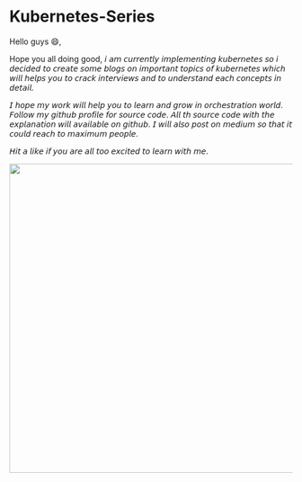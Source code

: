 # Kubernetes-Series
Hello guys 😄, 

Hope you all doing good, 𝘪 𝘢𝘮 𝘤𝘶𝘳𝘳𝘦𝘯𝘵𝘭𝘺 𝘪𝘮𝘱𝘭𝘦𝘮𝘦𝘯𝘵𝘪𝘯𝘨 𝘬𝘶𝘣𝘦𝘳𝘯𝘦𝘵𝘦𝘴 𝘴𝘰 𝘪 𝘥𝘦𝘤𝘪𝘥𝘦𝘥 𝘵𝘰 𝘤𝘳𝘦𝘢𝘵𝘦 𝘴𝘰𝘮𝘦 𝘣𝘭𝘰𝘨𝘴 𝘰𝘯 𝘪𝘮𝘱𝘰𝘳𝘵𝘢𝘯𝘵 𝘵𝘰𝘱𝘪𝘤𝘴 𝘰𝘧 𝘬𝘶𝘣𝘦𝘳𝘯𝘦𝘵𝘦𝘴 𝘸𝘩𝘪𝘤𝘩 𝘸𝘪𝘭𝘭 𝘩𝘦𝘭𝘱𝘴 𝘺𝘰𝘶 𝘵𝘰 𝘤𝘳𝘢𝘤𝘬 𝘪𝘯𝘵𝘦𝘳𝘷𝘪𝘦𝘸𝘴 𝘢𝘯𝘥 𝘵𝘰 𝘶𝘯𝘥𝘦𝘳𝘴𝘵𝘢𝘯𝘥 𝘦𝘢𝘤𝘩 𝘤𝘰𝘯𝘤𝘦𝘱𝘵𝘴 𝘪𝘯 𝘥𝘦𝘵𝘢𝘪𝘭.

𝘐 𝘩𝘰𝘱𝘦 𝘮𝘺 𝘸𝘰𝘳𝘬 𝘸𝘪𝘭𝘭 𝘩𝘦𝘭𝘱 𝘺𝘰𝘶 𝘵𝘰 𝘭𝘦𝘢𝘳𝘯 𝘢𝘯𝘥 𝘨𝘳𝘰𝘸 𝘪𝘯 𝘰𝘳𝘤𝘩𝘦𝘴𝘵𝘳𝘢𝘵𝘪𝘰𝘯 𝘸𝘰𝘳𝘭𝘥. 𝘍𝘰𝘭𝘭𝘰𝘸 𝘮𝘺 𝘨𝘪𝘵𝘩𝘶𝘣 𝘱𝘳𝘰𝘧𝘪𝘭𝘦 𝘧𝘰𝘳 𝘴𝘰𝘶𝘳𝘤𝘦 𝘤𝘰𝘥𝘦. 𝘈𝘭𝘭 𝘵𝘩 𝘴𝘰𝘶𝘳𝘤𝘦 𝘤𝘰𝘥𝘦 𝘸𝘪𝘵𝘩 𝘵𝘩𝘦 𝘦𝘹𝘱𝘭𝘢𝘯𝘢𝘵𝘪𝘰𝘯 𝘸𝘪𝘭𝘭 𝘢𝘷𝘢𝘪𝘭𝘢𝘣𝘭𝘦 𝘰𝘯 𝘨𝘪𝘵𝘩𝘶𝘣. 𝘐 𝘸𝘪𝘭𝘭 𝘢𝘭𝘴𝘰 𝘱𝘰𝘴𝘵 𝘰𝘯 𝘮𝘦𝘥𝘪𝘶𝘮 𝘴𝘰 𝘵𝘩𝘢𝘵 𝘪𝘵 𝘤𝘰𝘶𝘭𝘥 𝘳𝘦𝘢𝘤𝘩 𝘵𝘰 𝘮𝘢𝘹𝘪𝘮𝘶𝘮 𝘱𝘦𝘰𝘱𝘭𝘦. 

𝘏𝘪𝘵 𝘢 𝘭𝘪𝘬𝘦 𝘪𝘧 𝘺𝘰𝘶 𝘢𝘳𝘦 𝘢𝘭𝘭 𝘵𝘰𝘰 𝘦𝘹𝘤𝘪𝘵𝘦𝘥 𝘵𝘰 𝘭𝘦𝘢𝘳𝘯 𝘸𝘪𝘵𝘩 𝘮𝘦. 

<p align="center">
  <img width="1000" height="550" src="https://github.com/amit17133129/Kubernetes-Series/blob/main/Namespaces&Contexts/Images/profile.gif?raw=true">
</p>
